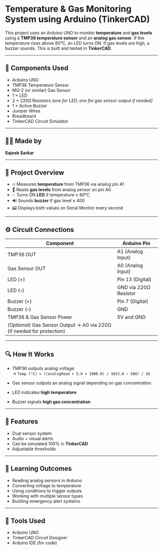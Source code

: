 # Temperature & Gas Monitoring System using Arduino (TinkerCAD)

This project uses an Arduino UNO to monitor **temperature** and **gas levels** using a **TMP36 temperature sensor** and an **analog gas sensor**. If the temperature rises above 80°C, an LED turns ON. If gas levels are high, a buzzer sounds. This is built and tested in **TinkerCAD**.

---

## 🧰 Components Used

- Arduino UNO  
- TMP36 Temperature Sensor  
- MQ-2 (or similar) Gas Sensor  
- 1 × LED  
- 2 × 220Ω Resistors *(one for LED, one for gas sensor output if needed)*  
- 1 × Active Buzzer  
- Jumper Wires  
- Breadboard  
- TinkerCAD Circuit Simulator

---

## 👨‍💻 Made by  
**Sajeeb Sarkar**

---

## 🎯 Project Overview

- 🔥 Measures **temperature** from TMP36 via analog pin A1  
- 💨 Reads **gas levels** from analog sensor on pin A0  
- 💡 Turns ON **LED** if temperature ≥ 80°C  
- 🔊 Sounds **buzzer** if gas level ≥ 400  
- 📟 Displays both values on Serial Monitor every second

---

## ⚙️ Circuit Connections

| Component        | Arduino Pin        |
|------------------|--------------------|
| TMP36 OUT        | A1 (Analog Input)  |
| Gas Sensor OUT   | A0 (Analog Input)  |
| LED (+)          | Pin 13 (Digital)   |
| LED (–)          | GND via 220Ω Resistor |
| Buzzer (+)       | Pin 7 (Digital)    |
| Buzzer (–)       | GND                |
| TMP36 & Gas Sensor Power | 5V and GND  |
| *(Optional)* Gas Sensor Output → A0 via 220Ω (if needed for protection) |

---

## 🔍 How It Works

- TMP36 outputs analog voltage:  
  → `Temp (°C) = ((analogRead × 5.0 × 1000.0) / 1023.0 − 500) / 10`

- Gas sensor outputs an analog signal depending on gas concentration.

- LED indicates **high temperature**  
- Buzzer signals **high gas concentration**

---

## 📌 Features

- Dual sensor system  
- Audio + visual alerts  
- Can be simulated 100% in **TinkerCAD**  
- Adjustable thresholds

---

## 🧠 Learning Outcomes

- Reading analog sensors in Arduino  
- Converting voltage to temperature  
- Using conditions to trigger outputs  
- Working with multiple sensor types  
- Building emergency alert systems

---

## 🔗 Tools Used

- Arduino UNO  
- TinkerCAD Circuit Designer  
- Arduino IDE (for code)


